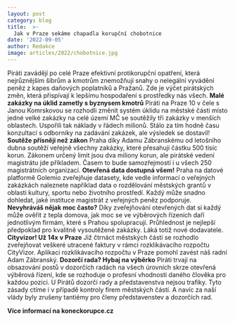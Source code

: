 ```yaml
---
layout: post
category: blog
title:  >-
  Jak v Praze sekáme chapadla korupční chobotnice
date: '2022-09-05'
author: Redakce
image: articles/2022/chobotnice.jpg
---
```

Piráti zavádějí po celé Praze efektivní protikorupční opatření, která nejrůznějším šíbrům a kmotrům znemožňují snahy o nelegální vyvádění peněz z kapes daňových poplatníků a Pražanů. Zde je výčet pirátských změn, která přispívají k lepšímu hospodaření s prostředky nás všech.
**Malé zakázky na úklid zametly s byznysem kmotrů**
Piráti na Praze 10 v čele s Janou Komrskovou se rozhodli změnit systém úklidu na městské části místo jedné velké zakázky na celé území MČ se soutěžily tři zakázky v menších oblastech. Uspořili tak náklady v řádech milionů. Stálo za tím hodně času konzultací s odborníky na zadávání zakázek, ale výsledek se dostavil!
**Soutěže přísněji než zákon**
Praha díky Adamu Zábranskému od letošního dubna soutěží veřejně všechny zakázky, které přesahují částku 500 tisíc korun. Zákonem určený limit jsou dva miliony korun, ale pirátské vedení magistrátu jde příkladem. Časem to bude samozřejmostí i u všech 250 magistrátních organizací.
**Otevřená data dostupná všem!**
Praha na datové platformě Golemio zveřejňuje datasety, kde vedle informací o veřejných zakázkách naleznete například data o rozdělování městských grantů v oblasti kultury, sportu nebo životního
prostředí. Každý může snadno dohledat, jaké instituce magistrát z veřejných peněz podporuje.
**Nevyhráváš nějak moc často?**
Díky zveřejňování otevřených dat si každý může ověřit z tepla domova, jak moc se ve výběrových řízeních daří jednotlivým firmám, které s Prahou spolupracují. Průhlednost je nejlepší předpoklad pro kvalitně vysoutěžené zakázky. Láká totiž nové dodavatele.
**Cityvizor! Už 14x v Praze**
Již čtrnáct městských částí se rozhodlo zveřejňovat veškeré utracené faktury v rámci rozklikávacího rozpočtu CityVizor. Aplikaci rozklikávacího rozpočtu v Praze pomohl zavést náš radní Adam Zábranský.
**Dozorčí rada? Hybaj na výběrko**
Piráti trvají na obsazování postů v dozorčích radách na všech úrovních skrze otevřená výběrová řízení, kde se rozhoduje o profesní vhodnosti daného člověka pro každou pozici. U Pirátů dozorčí
rady a představenstva nejsou trafiky. Tyto zásady ctíme i v případě kontroly firem městských částí. A navíc za naší vlády byly zrušeny tantiémy pro členy představenstev a dozorčích rad.

**Více informací na koneckorupce.cz** 
